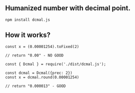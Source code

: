 ## Humanized number with decimal point.

```npm install dcmal.js```

## How it works?


```
const x = (0.00001254).toFixed(2)

// return "0.00" - NO GOOD
```


```
const { Dcmal } = require('./dist/dcmal.js');

const dcmal = Dcmal({prec: 2})
const x = dcmal.round(0.00001254)

// return "0.000013" - GOOD
```
